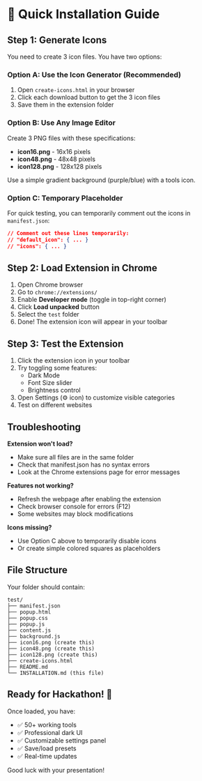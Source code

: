 # 🚀 Quick Installation Guide

## Step 1: Generate Icons

You need to create 3 icon files. You have two options:

### Option A: Use the Icon Generator (Recommended)
1. Open `create-icons.html` in your browser
2. Click each download button to get the 3 icon files
3. Save them in the extension folder

### Option B: Use Any Image Editor
Create 3 PNG files with these specifications:
- **icon16.png** - 16x16 pixels
- **icon48.png** - 48x48 pixels  
- **icon128.png** - 128x128 pixels

Use a simple gradient background (purple/blue) with a tools icon.

### Option C: Temporary Placeholder
For quick testing, you can temporarily comment out the icons in `manifest.json`:
```json
// Comment out these lines temporarily:
// "default_icon": { ... }
// "icons": { ... }
```

## Step 2: Load Extension in Chrome

1. Open Chrome browser
2. Go to `chrome://extensions/`
3. Enable **Developer mode** (toggle in top-right corner)
4. Click **Load unpacked** button
5. Select the `test` folder
6. Done! The extension icon will appear in your toolbar

## Step 3: Test the Extension

1. Click the extension icon in your toolbar
2. Try toggling some features:
   - Dark Mode
   - Font Size slider
   - Brightness control
3. Open Settings (⚙️ icon) to customize visible categories
4. Test on different websites

## Troubleshooting

**Extension won't load?**
- Make sure all files are in the same folder
- Check that manifest.json has no syntax errors
- Look at the Chrome extensions page for error messages

**Features not working?**
- Refresh the webpage after enabling the extension
- Check browser console for errors (F12)
- Some websites may block modifications

**Icons missing?**
- Use Option C above to temporarily disable icons
- Or create simple colored squares as placeholders

## File Structure

Your folder should contain:
```
test/
├── manifest.json
├── popup.html
├── popup.css
├── popup.js
├── content.js
├── background.js
├── icon16.png (create this)
├── icon48.png (create this)
├── icon128.png (create this)
├── create-icons.html
├── README.md
└── INSTALLATION.md (this file)
```

## Ready for Hackathon! 🎉

Once loaded, you have:
- ✅ 50+ working tools
- ✅ Professional dark UI
- ✅ Customizable settings panel
- ✅ Save/load presets
- ✅ Real-time updates

Good luck with your presentation!

